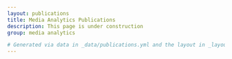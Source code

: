 ```yaml
---
layout: publications
title: Media Analytics Publications
description: This page is under construction
group: media analytics

# Generated via data in _data/publications.yml and the layout in _layouts/publications.html
---
```

